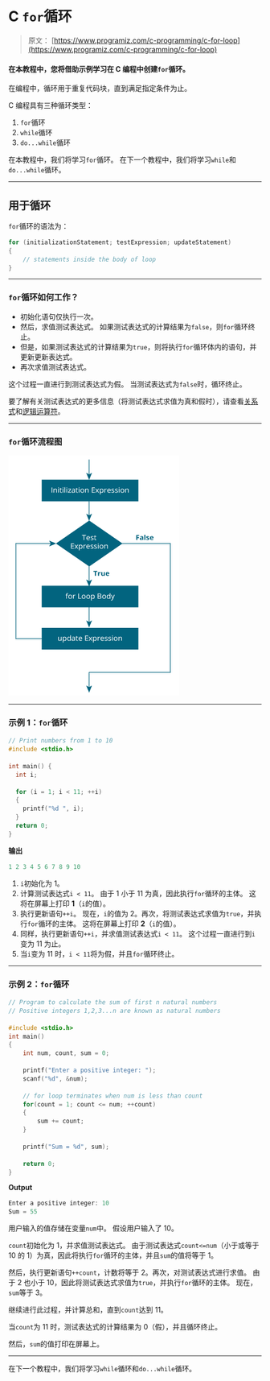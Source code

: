 # C `for`循环

> 原文： [https://www.programiz.com/c-programming/c-for-loop](https://www.programiz.com/c-programming/c-for-loop)

#### 在本教程中，您将借助示例学习在 C 编程中创建`for`循环。

在编程中，循环用于重复代码块，直到满足指定条件为止。

C 编程具有三种循环类型：

1.  `for`循环
2.  `while`循环
3.  `do...while`循环

在本教程中，我们将学习`for`循环。 在下一个教程中，我们将学习`while`和`do...while`循环。

* * *

## 用于循环

`for`循环的语法为：

```c
for (initializationStatement; testExpression; updateStatement)
{
    // statements inside the body of loop
}
```

* * *

### `for`循环如何工作？

*   初始化语句仅执行一次。
*   然后，求值测试表达式。 如果测试表达式的计算结果为`false`，则`for`循环终止。
*   但是，如果测试表达式的计算结果为`true`，则将执行`for`循环体内的语句，并更新更新表达式。
*   再次求值测试表达式。

这个过程一直进行到测试表达式为假。 当测试表达式为`false`时，循环终止。

要了解有关测试表达式的更多信息（将测试表达式求值为真和假时），请查看[关系式](/c-programming/c-operators#relational "C Relational operators")和[逻辑运算符](/c-programming/c-operators#logical "C logical operators")。

* * *

### `for`循环流程图

![Flowchart of for loop in C programming](img/d797f14d22f5fa095adf7301bf280f52.png "for loop Flowchart")

* * *

### 示例 1：`for`循环

```c
// Print numbers from 1 to 10
#include <stdio.h>

int main() {
  int i;

  for (i = 1; i < 11; ++i)
  {
    printf("%d ", i);
  }
  return 0;
} 
```

**输出**

```c
1 2 3 4 5 6 7 8 9 10
```

1.  `i`初始化为 1。
2.  计算测试表达式`i < 11`。 由于 1 小于 11 为真，因此执行`for`循环的主体。 这将在屏幕上打印 **1**（`i`的值）。
3.  执行更新语句`++i`。 现在，`i`的值为 2。再次，将测试表达式求值为`true`，并执行`for`循环的主体。 这将在屏幕上打印 **2**（`i`的值）。
4.  同样，执行更新语句`++i`，并求值测试表达式`i < 11`。 这个过程一直进行到`i`变为 11 为止。
5.  当`i`变为 11 时，`i < 11`将为假，并且`for`循环终止。

* * *

### 示例 2：`for`循环

```c
// Program to calculate the sum of first n natural numbers
// Positive integers 1,2,3...n are known as natural numbers

#include <stdio.h>
int main()
{
    int num, count, sum = 0;

    printf("Enter a positive integer: ");
    scanf("%d", &num);

    // for loop terminates when num is less than count
    for(count = 1; count <= num; ++count)
    {
        sum += count;
    }

    printf("Sum = %d", sum);

    return 0;
}
```

**Output**

```c
Enter a positive integer: 10
Sum = 55
```

用户输入的值存储在变量`num`中。 假设用户输入了 10。

`count`初始化为 1，并求值测试表达式。 由于测试表达式`count<=num`（小于或等于 10 的 1）为真，因此将执行`for`循环的主体，并且`sum`的值将等于 1。

然后，执行更新语句`++count`，计数将等于 2。再次，对测试表达式进行求值。 由于 2 也小于 10，因此将测试表达式求值为`true`，并执行`for`循环的主体。 现在，`sum`等于 3。

继续进行此过程，并计算总和，直到`count`达到 11。

当`count`为 11 时，测试表达式的计算结果为 0（假），并且循环终止。

然后，`sum`的值打印在屏幕上。

* * *

在下一个教程中，我们将学习`while`循环和`do...while`循环。